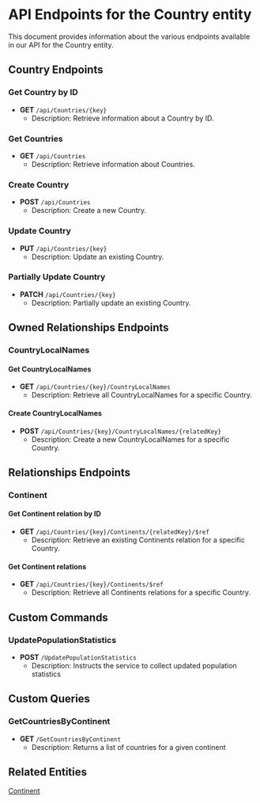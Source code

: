 # API Endpoints for the Country entity

This document provides information about the various endpoints available in our API for the Country entity.

## Country Endpoints

### Get Country by ID
- **GET** `/api/Countries/{key}`
  - Description: Retrieve information about a Country by ID.
  
### Get Countries
- **GET** `/api/Countries`
  - Description: Retrieve information about Countries.

### Create Country
- **POST** `/api/Countries`
  - Description: Create a new Country.

### Update Country
- **PUT** `/api/Countries/{key}`
  - Description: Update an existing Country.

### Partially Update Country
- **PATCH** `/api/Countries/{key}`
  - Description: Partially update an existing Country.

## Owned Relationships Endpoints

### CountryLocalNames

#### Get CountryLocalNames
- **GET** `/api/Countries/{key}/CountryLocalNames`
  - Description: Retrieve all CountryLocalNames for a specific Country.

#### Create CountryLocalNames
- **POST** `/api/Countries/{key}/CountryLocalNames/{relatedKey}`
  - Description: Create a new CountryLocalNames for a specific Country.

## Relationships Endpoints

### Continent

#### Get Continent relation by ID
- **GET** `/api/Countries/{key}/Continents/{relatedKey}/$ref`
  - Description: Retrieve an existing Continents relation for a specific Country.

#### Get Continent relations
- **GET** `/api/Countries/{key}/Continents/$ref`
  - Description: Retrieve all Continents relations for a specific Country.

## Custom Commands

### UpdatePopulationStatistics
- **POST** `/UpdatePopulationStatistics`
  - Description: Instructs the service to collect updated population statistics

## Custom Queries

### GetCountriesByContinent
- **GET** `/GetCountriesByContinent`
  - Description: Returns a list of countries for a given continent

## Related Entities

[Continent](ContinentEndpoints.md)
